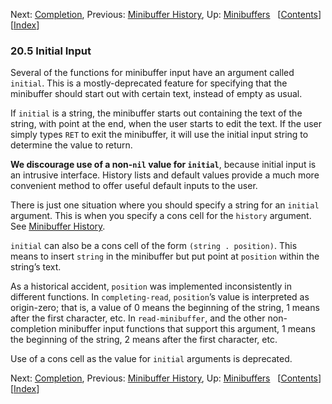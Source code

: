 <!-- This is the GNU Emacs Lisp Reference Manual
corresponding to Emacs version 27.2.

Copyright (C) 1990-1996, 1998-2021 Free Software Foundation,
Inc.

Permission is granted to copy, distribute and/or modify this document
under the terms of the GNU Free Documentation License, Version 1.3 or
any later version published by the Free Software Foundation; with the
Invariant Sections being "GNU General Public License," with the
Front-Cover Texts being "A GNU Manual," and with the Back-Cover
Texts as in (a) below.  A copy of the license is included in the
section entitled "GNU Free Documentation License."

(a) The FSF's Back-Cover Text is: "You have the freedom to copy and
modify this GNU manual.  Buying copies from the FSF supports it in
developing GNU and promoting software freedom." -->

<!-- Created by GNU Texinfo 6.7, http://www.gnu.org/software/texinfo/ -->

Next: [Completion](Completion.html), Previous: [Minibuffer History](Minibuffer-History.html), Up: [Minibuffers](Minibuffers.html)   \[[Contents](index.html#SEC_Contents "Table of contents")]\[[Index](Index.html "Index")]

### 20.5 Initial Input

Several of the functions for minibuffer input have an argument called `initial`. This is a mostly-deprecated feature for specifying that the minibuffer should start out with certain text, instead of empty as usual.

If `initial` is a string, the minibuffer starts out containing the text of the string, with point at the end, when the user starts to edit the text. If the user simply types `RET` to exit the minibuffer, it will use the initial input string to determine the value to return.

**We discourage use of a non-`nil` value for `initial`**, because initial input is an intrusive interface. History lists and default values provide a much more convenient method to offer useful default inputs to the user.

There is just one situation where you should specify a string for an `initial` argument. This is when you specify a cons cell for the `history` argument. See [Minibuffer History](Minibuffer-History.html).

`initial` can also be a cons cell of the form `(string . position)`. This means to insert `string` in the minibuffer but put point at `position` within the string’s text.

As a historical accident, `position` was implemented inconsistently in different functions. In `completing-read`, `position`’s value is interpreted as origin-zero; that is, a value of 0 means the beginning of the string, 1 means after the first character, etc. In `read-minibuffer`, and the other non-completion minibuffer input functions that support this argument, 1 means the beginning of the string, 2 means after the first character, etc.

Use of a cons cell as the value for `initial` arguments is deprecated.

Next: [Completion](Completion.html), Previous: [Minibuffer History](Minibuffer-History.html), Up: [Minibuffers](Minibuffers.html)   \[[Contents](index.html#SEC_Contents "Table of contents")]\[[Index](Index.html "Index")]
